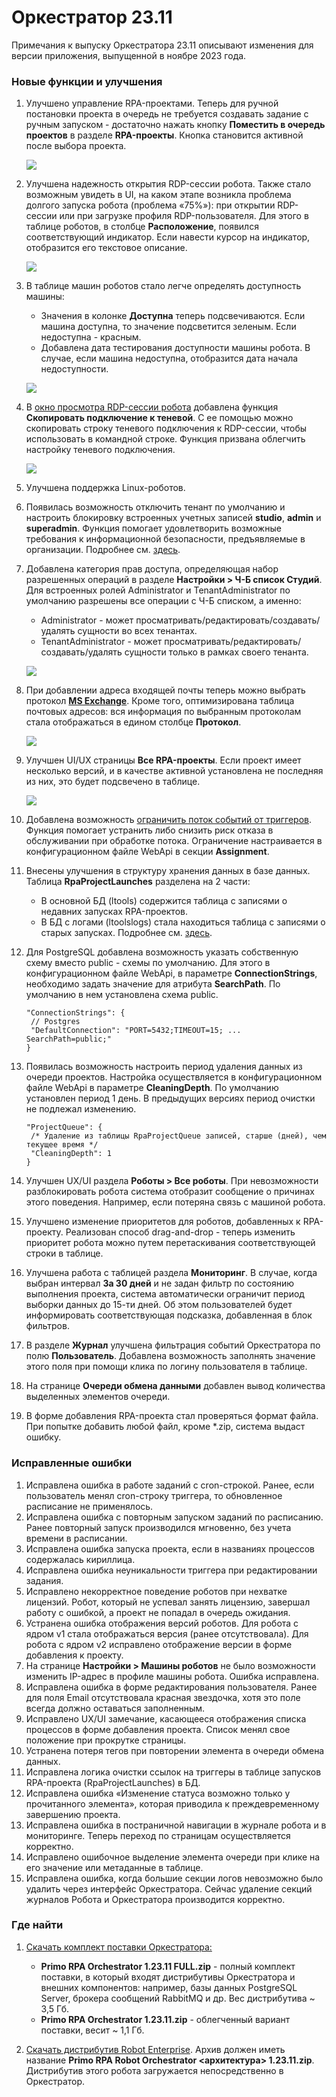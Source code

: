  # Оркестратор 23.11

Примечания к выпуску Оркестратора 23.11 описывают изменения для версии приложения, выпущенной в ноябре 2023 года.

### Новые функции и улучшения

1. Улучшено управление RPA-проектами. Теперь для ручной постановки проекта в очередь не требуется создавать задание с ручным запуском - достаточно нажать кнопку **Поместить в очередь проектов** в разделе **RPA-проекты**. Кнопка становится активной после выбора проекта. 

   ![](<../../.gitbook/assets1/add-to-project-queue-button.png>)
 
1. Улучшена надежность открытия RDP-сессии робота. Также стало возможным увидеть в UI, на каком этапе возникла проблема долгого запуска робота (проблема «75%»): при открытии RDP-сессии или при загрузке профиля RDP-пользователя. Для этого в таблице роботов, в столбце **Расположение**, появился соответствующий индикатор. Если навести курсор на индикатор, отобразится его текстовое описание.

   ![](<../../.gitbook/assets1/double-rdp-indicator.png>)

1. В таблице машин роботов стало легче определять доступность машины:
   * Значения в колонке **Доступна** теперь подсвечиваются. Если машина доступна, то значение подсветится зеленым. Если недоступна - красным.
   * Добавлена дата тестирования доступности машины робота. В случае, если машина недоступна, отобразится дата начала недоступности.

   ![](<../../.gitbook/assets1/robot-machine-test-succeeded.png>)

1. В [окно просмотра RDP-сессии робота](https://docs.primo-rpa.ru/primo-rpa/orchestrator/settings/register-rdp-users#videotranslyaciya-rdp-sessii) добавлена функция **Скопировать подключение к теневой**. С ее помощью можно скопировать строку теневого подключения к RDP-сессии, чтобы использовать в командной строке. Функция призвана облегчить настройку теневого подключения. 

   ![](<../../.gitbook/assets1/viewing-rpd-session-copy.png>)

1. Улучшена поддержка Linux-роботов. 
1. Появилась возможность отключить тенант по умолчанию и настроить блокировку встроенных учетных записей **studio**, **admin** и **superadmin**. Функция помогает удовлетворить возможные требования к информационной безопасности, предъявляемые в организации. Подробнее см. [здесь](https://docs.primo-rpa.ru/primo-rpa/orchestrator/deployment/fine-tuning/disable-default-tenant).
1. Добавлена категория прав доступа, определяющая набор разрешенных операций в разделе **Настройки > Ч-Б список Студий**. Для встроенных ролей Administrator и TenantAdministrator по умолчанию разрешены все операции с Ч-Б списком, а именно: 
   * Administrator - может просматривать/редактировать/создавать/удалять сущности во всех тенантах.
   * TenantAdministrator - может просматривать/редактировать/создавать/удалять сущности только в рамках своего тенанта.

   ![](<../../.gitbook/assets1/black-white-permissions-2.png>)

1. При добавлении адреса входящей почты теперь можно выбрать протокол [**MS Exchange**](https://docs.primo-rpa.ru/primo-rpa/orchestrator/settings/email#ms-exchange). Кроме того, оптимизирована таблица почтовых адресов: вся информация по выбранным протоколам стала отображаться в едином столбце **Протокол**. 

     ![](<../../.gitbook/assets1/orch-settings-email-exchange.png>)

1. Улучшен UI/UX страницы **Все RPA-проекты**. Если проект имеет несколько версий, и в качестве активной установлена не последняя из них, это будет подсвечено в таблице. 

   ![](<../../.gitbook/assets1/not-last-version-project.png>)
   
1. Добавлена возможность [ограничить поток событий от триггеров](https://docs.primo-rpa.ru/primo-rpa/orchestrator/deployment/fine-tuning/limit-thread-of-events-from-triggers). Функция помогает устранить либо снизить риск отказа в обслуживании при обработке потока. Ограничение настраивается в конфигурационном файле WebApi в секции **Assignment**.
1. Внесены улучшения в структуру хранения данных в базе данных. Таблица **RpaProjectLaunches** разделена на 2 части:
   * В основной БД (ltools) содержится таблица с записями о недавних запусках RPA-проектов.
   * В БД с логами (ltoolslogs) стала находиться таблица с записями о старых запусках. Подробнее см. [здесь](https://docs.primo-rpa.ru/primo-rpa/orchestrator/deployment/fine-tuning/setting-up-old-runs-cleaning#parametry-ochistki).
1. Для PostgreSQL добавлена возможность указать собственную схему вместо public - схемы по умолчанию. Для этого в конфигурационном файле WebApi, в параметре **ConnectionStrings**, необходимо задать значение для атрибута **SearchPath**. По умолчанию в нем установлена схема public.  
   ```
   "ConnectionStrings": {
    // Postgres
    "DefaultConnection": "PORT=5432;TIMEOUT=15; ... SearchPath=public;"
   }
   ```
1. Появилась возможность настроить период удаления данных из очереди проектов. Настройка осуществляется в конфигурационном файле WebApi в параметре **CleaningDepth**. По умолчанию установлен период 1 день. В предыдущих версиях период очистки не подлежал изменению.
   ```
   "ProjectQueue": {
    /* Удаление из таблицы RpaProjectQueue записей, старше (дней), чем текущее время */
    "CleaningDepth": 1
   }
   ```
1. Улучшен UX/UI раздела **Роботы > Все роботы**. При невозможности разблокировать робота система отобразит сообщение о причинах этого поведения. Например, если потеряна связь с машиной робота. 
1. Улучшено изменение приоритетов для роботов, добавленных к RPA-проекту. Реализован способ drag-and-drop - теперь изменить приоритет робота можно путем перетаскивания соответствующей строки в таблице.
1. Улучшена работа с таблицей раздела **Мониторинг**. В случае, когда выбран интервал **За 30 дней** и не задан фильтр по состоянию выполнения проекта, система автоматически ограничит период выборки данных до 15-ти дней. Об этом пользователей будет информировать соответствующая подсказка, добавленная в блок фильтров. 
1. В разделе **Журнал** улучшена фильтрация событий Оркестратора по полю **Пользователь**. Добавлена возможность заполнять значение этого поля при помощи клика по логину пользователя в таблице.
1. На странице **Очереди обмена данными** добавлен вывод количества выделенных элементов очереди.
1. В форме добавления RPA-проекта стал проверяться формат файла. При попытке добавить любой файл, кроме \*.zip, система выдаст ошибку.


### Исправленные ошибки

1. Исправлена ошибка в работе заданий с cron-строкой. Ранее, если пользователь менял cron-строку триггера, то обновленное расписание не применялось. 
1. Исправлена ошибка с повторным запуском заданий по расписанию. Ранее повторный запуск производился мгновенно, без учета времени в расписании. 
1. Исправлена ошибка запуска проекта, если в названиях процессов содержалась кириллица.
1. Исправлена ошибка неуникальности триггера при редактировании задания. 
1. Исправлено некорректное поведение роботов при нехватке лицензий. Робот, который не успевал занять лицензию, завершал работу с ошибкой, а проект не попадал в очередь ожидания. 
1. Устранена ошибка отображения версий роботов. Для робота с ядром v1 стала отображаться версия (ранее отсутствовала). Для робота с ядром v2 исправлено отображение версии в форме добавления к проекту.
1. На странице **Настройки > Машины роботов** не было возможности изменить IP-адрес в профиле машины робота. Ошибка исправлена.
1. Исправлена ошибка в форме редактирования пользователя. Ранее для поля Email отсутствовала красная звездочка, хотя это поле всегда должно оставаться заполненным.
1. Исправлено UX/UI замечание, касающееся отображения списка процессов в форме добавления проекта. Список менял свое положение при прокрутке страницы. 
1. Устранена потеря тегов при повторении элемента в очереди обмена данных.
1. Исправлена логика очистки ссылок на триггеры в таблице запусков RPA-проекта (RpaProjectLaunches) в БД.
1. Исправлена ошибка «Изменение статуса возможно только у прочитанного элемента», которая приводила к преждевременному завершению проекта. 
1. Исправлена ошибка в постраничной навигации в журнале робота и в мониторинге. Теперь переход по страницам осуществляется корректно. 
1. Исправлено ошибочное выделение элемента очереди при клике на его значение или метаданные в таблице.
1. Исправлена ошибка, когда большие секции логов невозможно было удалить через интерфейс Оркестратора. Сейчас удаление секций журналов Робота и Оркестратора производится корректно.


### Где найти
1. [Скачать комплект поставки Оркестратора:](https://disk.primo-rpa.ru/index.php/s/primo?path=%2FRelease%2FOrchestrator)
    * **Primo RPA Orchestrator 1.23.11 FULL.zip** - полный комплект поставки, в который входят дистрибутивы Оркестратора и внешних компонентов: например, базы данных PostgreSQL Server, брокера сообщений RabbitMQ и др. Вес дистрибутива ~ 3,5 Гб.
    * **Primo RPA Orchestrator 1.23.11.zip** - облегченный вариант поставки, весит ~ 1,1 Гб.

2. [Скачать дистрибутив Robot Enterprise](https://disk.primo-rpa.ru/index.php/s/primo?path=%2FRelease%2FRobot). Архив должен иметь название **Primo RPA Robot Orchestrator <архитектура> 1.23.11.zip**. Дистрибутив этого робота загружается непосредственно в Оркестратор.
